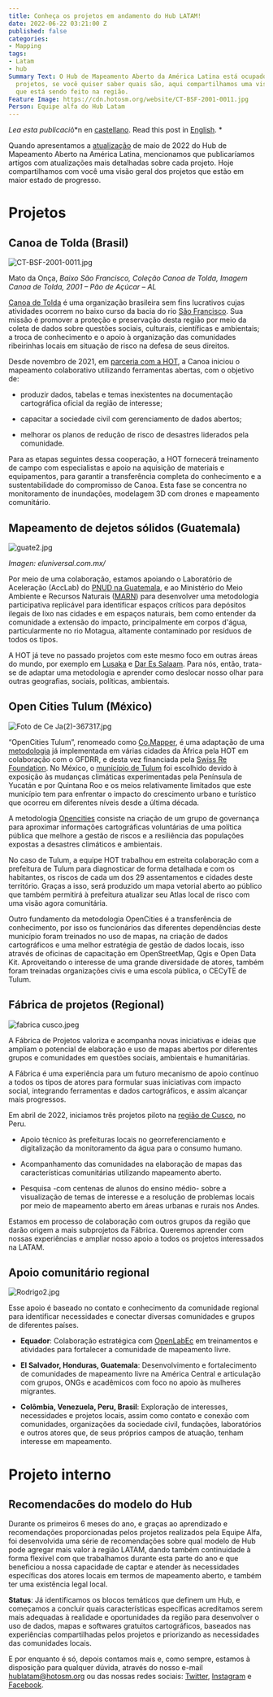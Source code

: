 ```yaml
---
title: Conheça os projetos em andamento do Hub LATAM!
date: 2022-06-22 03:21:00 Z
published: false
categories:
- Mapping
tags:
- Latam
- hub
Summary Text: O Hub de Mapeamento Aberto da América Latina está ocupado com vários
  projetos, se você quiser saber quais são, aqui compartilhamos uma visão geral do
  que está sendo feito na região.
Feature Image: https://cdn.hotosm.org/website/CT-BSF-2001-0011.jpg
Person: Equipe alfa do Hub Latam
---
```


*Lea esta publicaci*ó*n en [castellano](https://www.hotosm.org/updates/conoce-los-proyectos-en-curso-del-hub-latam/). Read this post in [English](https://www.hotosm.org/updates/learn-about-the-ongoing-projects-of-the-latam-hub/). *

Quando apresentamos a [atualização](https://www.hotosm.org/updates/hub-de-mapeamento-aberto-en-latam-atualizacao-mayo-2022/) de maio de 2022 do Hub de Mapeamento Aberto na América Latina, mencionamos que publicaríamos artigos com atualizações mais detalhadas sobre cada projeto. Hoje compartilhamos com você uma visão geral dos projetos que estão em maior estado de progresso.

# Projetos

## Canoa de Tolda (Brasil)

![CT-BSF-2001-0011.jpg](https://cdn.hotosm.org/website/CT-BSF-2001-0011.jpg)

Mato da Onça, *Baixo São Francisco, Coleção Canoa de Tolda, Imagem Canoa de Tolda, 2001 – Pão de Açúcar – AL*

[Canoa de Tolda](https://canoadetolda.org.br/) é uma organização brasileira sem fins lucrativos cujas atividades ocorrem no baixo curso da bacia do rio [São Francisco](https://pt.wikipedia.org/wiki/Rio_S%C3%A3o_Francisco). Sua missão é promover a proteção e preservação desta região por meio da coleta de dados sobre questões sociais, culturais, científicas e ambientais; a troca de conhecimento e o apoio à organização das comunidades ribeirinhas locais em situação de risco na defesa de seus direitos.

Desde novembro de 2021, em [parceria com a HOT](https://infosaofrancisco.canoadetolda.org.br/noticias/geotecnologias/canoa-de-tolda-se-une-ao-hot-e-planeja-mapeamentos-da-bacia-do-rio-sao-francisco/), a Canoa iniciou o mapeamento colaborativo utilizando ferramentas abertas, com o objetivo de:

* produzir dados, tabelas e temas inexistentes na documentação cartográfica oficial da região de interesse;

* capacitar a sociedade civil com gerenciamento de dados abertos;

* melhorar os planos de redução de risco de desastres liderados pela comunidade.

Para as etapas seguintes dessa cooperação, a HOT fornecerá treinamento de campo com especialistas e apoio na aquisição de materiais e equipamentos, para garantir a transferência completa do conhecimento e a sustentabilidade do compromisso de Canoa. Esta fase se concentra no monitoramento de inundações, modelagem 3D com drones e mapeamento comunitário.

## Mapeamento de dejetos sólidos (Guatemala)

![guate2.jpg](https://cdn.hotosm.org/website/guate2.jpg)

*Imagen: eluniversal.com.mx/*

Por meio de uma colaboração, estamos apoiando o Laboratório de Aceleração (AccLab) do [PNUD na Guatemala](https://www.undp.org/es/guatemala), e ao Ministério do Meio Ambiente e Recursos Naturais ([MARN](https://www.marn.gob.gt/)) para desenvolver uma metodologia participativa replicável para identificar espaços críticos para depósitos ilegais de lixo nas cidades e em espaços naturais, bem como entender da comunidade a extensão do impacto, principalmente em corpos d'água, particularmente no rio Motagua, altamente contaminado por resíduos de todos os tipos.

A HOT já teve no passado projetos com este mesmo foco em outras áreas do mundo, por exemplo em [Lusaka](https://www.hotosm.org/updates/mapping-solid-waste-zones-in-lusaka/) e [Dar Es Salaam](https://www.hotosm.org/updates/using-open-source-tools-to-solve-routing-issues-for-solid-waste-collection-in-dar-es-salaam/). Para nós, então, trata-se de adaptar uma metodologia e aprender como deslocar nosso olhar para outras geografias, sociais, políticas, ambientais.

## Open Cities Tulum (México)

![Foto de Ce Ja(2)-367317.jpg](https://cdn.hotosm.org/website/Foto+de+Ce+Ja(2)-367317.jpg)

“OpenCities Tulum”, renomeado como [Co.Mapper](https://comapper.org/), é uma adaptação de uma [metodologia](https://opendri.org/wp-content/uploads/2020/10/Open-Cities-Africa-Final-Report.pdf) já implementada em várias cidades da África pela HOT em colaboração com o GFDRR, e desta vez financiada pela [Swiss Re Foundation](https://www.swissrefoundation.org/). No México, o [município de Tulum](https://pt.wikipedia.org/wiki/Tulum_(munic%C3%ADpio)) foi escolhido devido à exposição às mudanças climáticas experimentadas pela Península de Yucatán e por Quintana Roo e os meios relativamente limitados que este município tem para enfrentar o impacto do crescimento urbano e turístico que ocorreu em diferentes níveis desde a última década.

A metodologia [Opencities](https://opencitiesproject.org/) consiste na criação de um grupo de governança para aproximar informações cartográficas voluntárias de uma política pública que melhore a gestão de riscos e a resiliência das populações expostas a desastres climáticos e ambientais.

No caso de Tulum, a equipe HOT trabalhou em estreita colaboração com a prefeitura de Tulum para diagnosticar de forma detalhada e com os habitantes, os riscos de cada um dos 29 assentamentos e cidades deste território. Graças a isso, será produzido um mapa vetorial aberto ao público que também permitirá à prefeitura atualizar seu Atlas local de risco com uma visão agora comunitária.

Outro fundamento da metodologia OpenCities é a transferência de conhecimento, por isso os funcionários das diferentes dependências deste município foram treinados no uso de mapas, na criação de dados cartográficos e uma melhor estratégia de gestão de dados locais, isso através de oficinas de capacitação em OpenStreetMap, Qgis e Open Data Kit. Aproveitando o interesse de uma grande diversidade de atores, também foram treinadas organizações civis e uma escola pública, o CECyTE de Tulum.

## Fábrica de projetos (Regional)

![fabrica cusco.jpeg](https://cdn.hotosm.org/website/fabrica+cusco.jpeg)

A Fábrica de Projetos valoriza e acompanha novas iniciativas e ideias que ampliam o potencial de elaboração e uso de mapas abertos por diferentes grupos e comunidades em questões sociais, ambientais e humanitárias.

A Fábrica é uma experiência para um futuro mecanismo de apoio contínuo a todos os tipos de atores para formular suas iniciativas com impacto social, integrando ferramentas e dados cartográficos, e assim alcançar mais progressos.

Em abril de 2022, iniciamos três projetos piloto na [região de Cusco](https://es.wikipedia.org/wiki/Departamento_del_Cuzco), no Peru.

* Apoio técnico às prefeituras locais no georreferenciamento e digitalização da monitoramento da água para o consumo humano.

* Acompanhamento das comunidades na elaboração de mapas das características comunitárias utilizando mapeamento aberto.

* Pesquisa -com centenas de alunos do ensino médio- sobre a visualização de temas de interesse e a resolução de problemas locais por meio de mapeamento aberto em áreas urbanas e rurais nos Andes.

Estamos em processo de colaboração com outros grupos da região que darão origem a mais subprojetos da Fábrica. Queremos aprender com nossas experiências e ampliar nosso apoio a todos os projetos interessados ​​na LATAM.

## Apoio comunitário regional

![Rodrigo2.jpg](https://cdn.hotosm.org/website/Rodrigo2.jpg)

Esse apoio é baseado no contato e conhecimento da comunidade regional para identificar necessidades e conectar diversas comunidades e grupos de diferentes países.

* **Equador**: Colaboração estratégica com [OpenLabEc](https://openlab.ec/) em treinamentos e atividades para fortalecer a comunidade de mapeamento livre.

* **El Salvador, Honduras, Guatemala**: Desenvolvimento e fortalecimento de comunidades de mapeamento livre na América Central e articulação com grupos, ONGs e acadêmicos com foco no apoio às mulheres migrantes.

* **Colômbia, Venezuela, Peru, Brasil**: Exploração de interesses, necessidades e projetos locais, assim como contato e conexão com comunidades, organizações da sociedade civil, fundações, laboratórios e outros atores que, de seus próprios campos de atuação, tenham interesse em mapeamento.

# Projeto interno

## Recomendacões do modelo do Hub

Durante os primeiros 6 meses do ano, e graças ao aprendizado e recomendações proporcionadas pelos projetos realizados pela Equipe Alfa, foi desenvolvida uma série de recomendações sobre qual modelo de Hub pode agregar mais valor à região LATAM, dando também continuidade à forma flexível com que trabalhamos durante esta parte do ano e que beneficiou a nossa capacidade de captar e atender às necessidades específicas dos atores locais em termos de mapeamento aberto, e também ter uma existência legal local.

**Status**: Já identificamos os blocos temáticos que definem um Hub, e começamos a concluir quais características específicas acreditamos serem mais adequadas à realidade e oportunidades da região para desenvolver o uso de dados, mapas e softwares gratuitos cartográficos, baseados nas experiências compartilhadas pelos projetos e priorizando as necessidades das comunidades locais.

E por enquanto é só, depois contamos mais e, como sempre, estamos à disposição para qualquer dúvida, através do nosso e-mail [hublatam@hotosm.org](mailto:hublatam@hotosm.org) ou das nossas redes sociais: [Twitter](https://twitter.com/mapeoabierto_la), [Instagram](https://www.instagram.com/mapeoabierto_la/) e [Facebook](https://www.facebook.com/Mapeo-abierto-Am%C3%A9rica-Latina-102804808622456/).